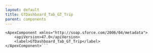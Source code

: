 ```yaml
---
layout: default
title: GTDashboard_Tab_GT_Trip
parent: components
---
```


```<?xml version="1.0" encoding="UTF-8"?>
<ApexComponent xmlns="http://soap.sforce.com/2006/04/metadata">
    <apiVersion>47.0</apiVersion>
    <label>GTDashboard_Tab_GT_Trip</label>
</ApexComponent>```
